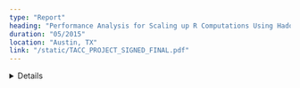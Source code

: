 ```yaml
---
type: "Report"
heading: "Performance Analysis for Scaling up R Computations Using Hadoop"
duration: "05/2015"
location: "Austin, TX"
link: "/static/TACC_PROJECT_SIGNED_FINAL.pdf"
---
```

<details class="hidden-print">
There are a number of ways of integrating R and Hadoop. We explored RHIPE, Rhadoop, and R Streaming and measured their performance. 
</details>